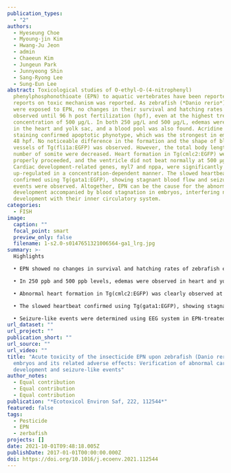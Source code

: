```yaml
---
publication_types:
  - "2"
authors:
  - Hyeseung Choe
  - Myoung-jin Kim
  - Hwang-Ju Jeon
  - admin
  - Chaeeun Kim
  - Jungeun Park
  - Junnyeong Shin
  - Sang-Ryong Lee
  - Sung-Eun Lee
abstract: Toxicological studies of O-ethyl-O-(4-nitrophenyl)
  phenylphosphonothioate (EPN) to aquatic vertebrates have been reported, but no
  reports on toxic mechanism was reported. As zebrafish (*Danio rerio*) embryos
  were exposed to EPN, no changes in their survival and hatching rates were
  observed until 96 h post fertilization (hpf), even at the highest treated
  concentration of 500 μg/L. In both 250 μg/L and 500 μg/L, edemas were observed
  in the heart and yolk sac, and a blood pool was also found. Acridine orange
  staining confirmed apoptotic phynotype, which was the strongest in embryos at
  48 hpf. No noticeable difference in the formation and the shape of blood
  vessels of Tg(fli1a:EGFP) was observed. However, the total body length and
  number of somite were decreased. Heart formation in Tg(cmlc2:EGFP) were not
  properly proceeded, and the ventricle did not beat normally at 500 μg/L level.
  Cardiac development-related genes, myl7 and nppa, were significantly down- and
  up-regulated in a concentration-dependent manner. The slowed heartbeat was
  confirmed using Tg(gata1:EGFP), showing stagnant blood flow and seizure-like
  events were observed. Altogether, EPN can be the cause for the abnormal heart
  development accompanied by blood stagnation in embryos, interfering normal
  development with their inner circulatory system.
categories:
  - FISH
image:
  caption: ""
  focal_point: smart
  preview_only: false
  filename: 1-s2.0-s0147651321006564-ga1_lrg.jpg
summary: >-
  Highlights

  • EPN showed no changes in survival and hatching rates of zebrafish embryos.

  • In 250 ppb and 500 ppb levels, edemas were observed in heart and yolk sac.

  • Abnormal heart formation in Tg(cmlc2:EGFP) was clearly observed at 500 ppb level.

  • The slowed heartbeat confirmed using Tg(gata1:EGFP), showing stagnant blood flow.

  • Seizure-like events were determined using EEG system in EPN-treated larvae.
url_dataset: ""
url_project: ""
publication_short: ""
url_source: ""
url_video: ""
title: "Acute toxicity of the insecticide EPN upon zebrafish (Danio rerio)
  embryos and its related adverse effects: Verification of abnormal cardiac
  development and seizure-like events"
author_notes:
  - Equal contribution
  - Equal contribution
  - Equal contribution
publication: "*Ecotoxicol Environ Saf, 222, 112544*"
featured: false
tags:
  - Pesticide
  - EPN
  - zerbafish
projects: []
date: 2021-10-01T09:48:18.005Z
publishDate: 2017-01-01T00:00:00.000Z
doi: https://doi.org/10.1016/j.ecoenv.2021.112544
---
```

